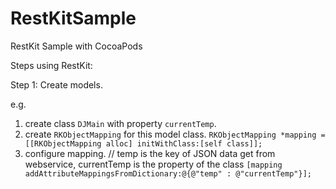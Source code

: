 RestKitSample
=============

RestKit Sample with CocoaPods

Steps using RestKit:

Step 1: Create models.

e.g.

  1. create class `DJMain` with property `currentTemp`.
  2. create `RKObjectMapping` for this model class.
  `RKObjectMapping *mapping = [[RKObjectMapping alloc] initWithClass:[self class]];`
  3. configure mapping.
  // temp is the key of JSON data get from webservice, currentTemp is the property of the class
  `[mapping addAttributeMappingsFromDictionary:@{@"temp" : @"currentTemp"}];`
